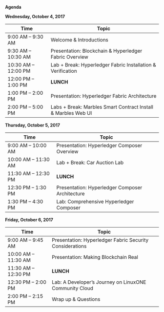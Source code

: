 **Agenda**

 

**Wednesday, October 4, 2017**

| **Time**            | **Topic**                                |
| ------------------- | ---------------------------------------- |
| 9:00 AM – 9:30 AM   | Welcome & Introductions                  |
| 9:30 AM – 10:30 AM  | Presentation: Blockchain & Hyperledger Fabric Overview |
| 10:30 AM – 12:00 PM | Lab + Break: Hyperledger Fabric  Installation & Verification |
| 12:00 PM – 1:00 PM  | **LUNCH**                                |
| 1:00 PM – 2:00 PM   | Presentation: Hyperledger Fabric  Architecture |
| 2:00 PM – 5:00 PM   | Labs + Break: Marbles Smart Contract Install & Marbles  Web UI |



 

**Thursday, October 5, 2017**

| **Time**            | **Topic**                                |
| ------------------- | ---------------------------------------- |
| 9:00 AM – 10:00 AM  | Presentation: Hyperledger  Composer Overview |
| 10:00 AM – 11:30 AM | Lab + Break: Car Auction Lab             |
| 11:30 AM – 12:30 PM | **LUNCH**                                |
| 12:30 PM – 1:30 PM  | Presentation: Hyperledger Composer Architecture |
| 1:30 PM – 4:30 PM   | Lab: Comprehensive Hyperledger  Composer |

 

 

**Friday, October 6, 2017**

| **Time**            | **Topic**                                |
| ------------------- | ---------------------------------------- |
| 9:00 AM – 9:45 AM   | Presentation: Hyperledger Fabric  Security Considerations |
| 10:00 AM – 11:30 AM | Presentation: Making Blockchain Real     |
| 11:30 AM – 12:30 PM | **LUNCH**                                |
| 12:30 PM – 2:00 PM  | Lab: A Developer’s Journey on LinuxONE Community Cloud |
| 2:00 PM – 2:15 PM   | Wrap up & Questions                      |
